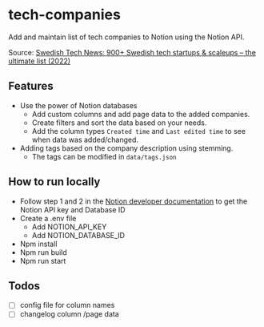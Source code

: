# tech-companies
Add and maintain list of tech companies to Notion using the Notion API.

Source: [Swedish Tech News: 900+ Swedish tech startups & scaleups – the ultimate list (2022)](https://www.swedishtechnews.com/ultimate-swedish-startups-list/) 

## Features
* Use the power of Notion databases
  * Add custom columns and add page data to the added companies. 
  * Create filters and sort the data based on your needs.
  * Add the column types `Created time` and `Last edited time` to see when data was added/changed.
* Adding tags based on the company description using stemming.
  * The tags can be modified in `data/tags.json`


## How to run locally 
- Follow step 1 and 2 in the [Notion developer documentation](https://developers.notion.com/docs/getting-started) to get the Notion API key and Database ID
- Create a .env file
  - Add NOTION_API_KEY
  - Add NOTION_DATABASE_ID
- Npm install
- Npm run build 
- Npm run start

## Todos
- [ ] config file for column names
- [ ] changelog column /page data